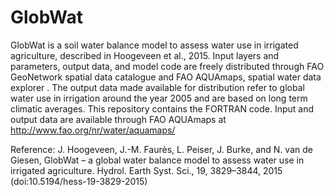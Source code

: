# GlobWat

GlobWat is a soil water balance model to assess water use in irrigated agriculture, described in Hoogeveen et al., 2015.
Input layers and parameters, output data, and model code are freely distributed through FAO GeoNetwork spatial data catalogue  and FAO AQUAmaps, spatial water data explorer . The output data made available for distribution refer to global water use in irrigation around the year 2005 and are based on long term climatic averages.
This repository contains the FORTRAN code. Input and output data are available through FAO AQUAmaps at http://www.fao.org/nr/water/aquamaps/

Reference: J. Hoogeveen, J.-M. Faurès, L. Peiser, J. Burke, and N. van de Giesen, GlobWat – a global water balance model to assess
water use in irrigated agriculture. Hydrol. Earth Syst. Sci., 19, 3829–3844, 2015 (doi:10.5194/hess-19-3829-2015)
